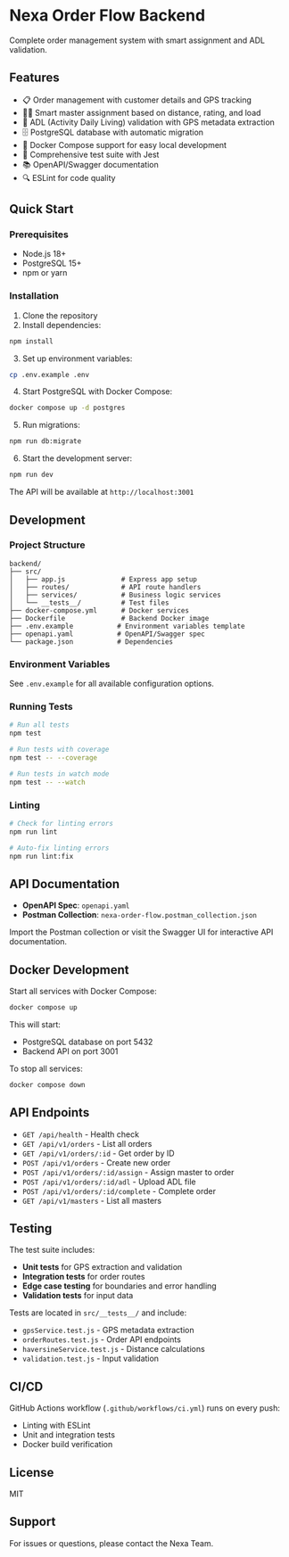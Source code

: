 # Nexa Order Flow Backend

Complete order management system with smart assignment and ADL validation.

## Features

- 📋 Order management with customer details and GPS tracking
- 👨‍🔧 Smart master assignment based on distance, rating, and load
- 📸 ADL (Activity Daily Living) validation with GPS metadata extraction
- 🗄️ PostgreSQL database with automatic migration
- 🐳 Docker Compose support for easy local development
- 🧪 Comprehensive test suite with Jest
- 📚 OpenAPI/Swagger documentation
- 🔍 ESLint for code quality

## Quick Start

### Prerequisites

- Node.js 18+
- PostgreSQL 15+
- npm or yarn

### Installation

1. Clone the repository
2. Install dependencies:
```bash
npm install
```

3. Set up environment variables:
```bash
cp .env.example .env
```

4. Start PostgreSQL with Docker Compose:
```bash
docker compose up -d postgres
```

5. Run migrations:
```bash
npm run db:migrate
```

6. Start the development server:
```bash
npm run dev
```

The API will be available at `http://localhost:3001`

## Development

### Project Structure

```
backend/
├── src/
│   ├── app.js              # Express app setup
│   ├── routes/             # API route handlers
│   ├── services/           # Business logic services
│   └── __tests__/          # Test files
├── docker-compose.yml      # Docker services
├── Dockerfile              # Backend Docker image
├── .env.example           # Environment variables template
├── openapi.yaml           # OpenAPI/Swagger spec
└── package.json           # Dependencies
```

### Environment Variables

See `.env.example` for all available configuration options.

### Running Tests

```bash
# Run all tests
npm test

# Run tests with coverage
npm test -- --coverage

# Run tests in watch mode
npm test -- --watch
```

### Linting

```bash
# Check for linting errors
npm run lint

# Auto-fix linting errors
npm run lint:fix
```

## API Documentation

- **OpenAPI Spec**: `openapi.yaml`
- **Postman Collection**: `nexa-order-flow.postman_collection.json`

Import the Postman collection or visit the Swagger UI for interactive API documentation.

## Docker Development

Start all services with Docker Compose:

```bash
docker compose up
```

This will start:
- PostgreSQL database on port 5432
- Backend API on port 3001

To stop all services:

```bash
docker compose down
```

## API Endpoints

- `GET /api/health` - Health check
- `GET /api/v1/orders` - List all orders
- `GET /api/v1/orders/:id` - Get order by ID
- `POST /api/v1/orders` - Create new order
- `POST /api/v1/orders/:id/assign` - Assign master to order
- `POST /api/v1/orders/:id/adl` - Upload ADL file
- `POST /api/v1/orders/:id/complete` - Complete order
- `GET /api/v1/masters` - List all masters

## Testing

The test suite includes:

- **Unit tests** for GPS extraction and validation
- **Integration tests** for order routes
- **Edge case testing** for boundaries and error handling
- **Validation tests** for input data

Tests are located in `src/__tests__/` and include:
- `gpsService.test.js` - GPS metadata extraction
- `orderRoutes.test.js` - Order API endpoints
- `haversineService.test.js` - Distance calculations
- `validation.test.js` - Input validation

## CI/CD

GitHub Actions workflow (`.github/workflows/ci.yml`) runs on every push:
- Linting with ESLint
- Unit and integration tests
- Docker build verification

## License

MIT

## Support

For issues or questions, please contact the Nexa Team.

